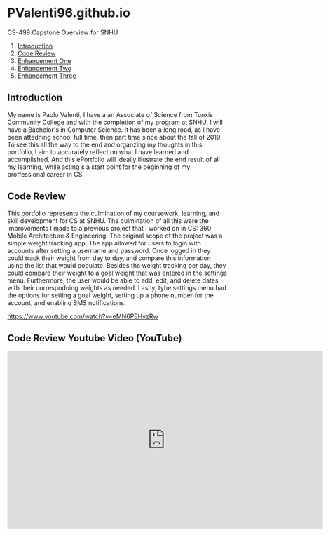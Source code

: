 # PValenti96.github.io
CS-499 Capstone Overview for SNHU

1. [Introduction](#introduction)  
2. [Code Review](#code-review)  
3. [Enhancement One](#enhancement-one)  
4. [Enhancement Two](#enhancement-two)  
5. [Enhancement Three](#enhancement-three)



## Introduction

My name is Paolo Valenti, I have a an Associate of Science from Tunxis Community College and with the completion of my program at SNHU, I will have a Bachelor's in Computer Science. It has been a long road,
as I have been attedning school full time, then part time since about the fall of 2019. To see this all the way to the end and organzing my thoughts in this portfolio, I aim to accurately reflect on what I have learned and accomplished. And this ePortfolio will ideally illustrate the end result of all my learning, while acting s a start point for the beginning of my proffessional career in CS.

## Code Review

This portfolio represents the culmination of my coursework, learning, and skill development for CS at SNHU. The culmination of all this were the improvements I made to a previous project that
I worked on in CS: 360 Mobile Architecture & Engineering. The original scope of the project was a simple weight tracking app. The app allowed for users to login with accounts after setting a username and password. Once logged in they could track their weight from day to day, and compare this information using the list that would populate. Besides the weight tracking per day, they could compare their weight to a goal weight that was entered in the settings menu. Furthermore, the user would be able to add, edit, and delete dates with their correspodning weights as needed. Lastly, tyhe settings menu had the options for setting a goal weight, setting up a phone number for the account, and enabling SMS notifications.

https://www.youtube.com/watch?v=eMN6PEHvzRw

<h2>Code Review Youtube Video (YouTube)</h2>
<iframe width="720" height="405"
  src="https://www.youtube.com/watch?v=eMN6PEHvzRw"
  title="YouTube video player" frameborder="0"
  allow="accelerometer; autoplay; clipboard-write; encrypted-media; gyroscope; picture-in-picture; web-share"
  allowfullscreen>
</iframe>

